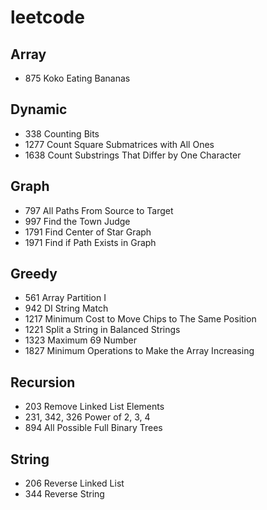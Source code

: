# leetcode
## Array
- 875 Koko Eating Bananas 
## Dynamic
- 338	Counting Bits
- 1277 Count Square Submatrices with All Ones
- 1638 Count Substrings That Differ by One Character
## Graph
- 797 All Paths From Source to Target
- 997 Find the Town Judge
- 1791 Find Center of Star Graph
- 1971 Find if Path Exists in Graph
## Greedy
- 561 Array Partition I
- 942 DI String Match
- 1217 Minimum Cost to Move Chips to The Same Position
- 1221 Split a String in Balanced Strings
- 1323 Maximum 69 Number
- 1827 Minimum Operations to Make the Array Increasing
## Recursion
- 203 Remove Linked List Elements
- 231, 342, 326 Power of 2, 3, 4
- 894 All Possible Full Binary Trees
## String
- 206 Reverse Linked List
- 344 Reverse String

